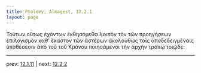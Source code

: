 ```yaml
---
title: Ptolemy, Almagest, 12.2.1
layout: page
---
```


Τούτων οὕτως ἐχόντων ἐκθησόμεθα λοιπὸν τὸν τῶν προηγήσεων ἐπιλογισμὸν καθ' ἕκαστον τῶν ἀστέρων ἀκολούθως ταῖς ἀποδεδειγμέναις ὑποθέσεσιν ἀπὸ τοῦ τοῦ Κρόνου ποιησάμενοι τὴν ἀρχὴν τρόπῳ τοιῷδε: 

---

prev: [12.1.11](../12.1.11/) | next: [12.2.2](../12.2.2/)

